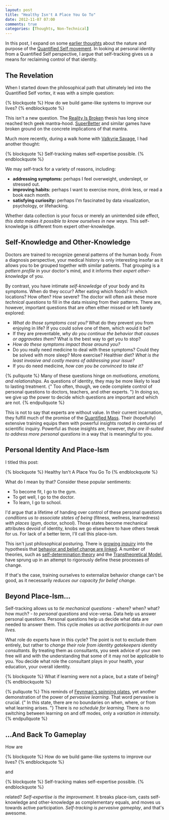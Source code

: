 ```yaml
---
layout: post
title: "Healthy Isn't A Place You Go To"
date: 2012-11-07 07:00
comments: true
categories: [Thoughts, Non-Technical]
---
```


In this post, I expand on some [earlier thoughts](/blog/2012/10/02/welcome-to-quantified-savagery/) about the
nature and purpose of the [Quantified Self movement](http://quantifiedself.com/).
In looking at personal identity from a Quantified Self perspective, I argue
that self-tracking gives us a means for reclaiming control of that identity.

<!-- more -->

## The Revelation

When I started down the philosophical path that ultimately led into the
Quantified Self vortex, it was with a simple question:

{% blockquote %}
How do we build game-like systems to improve our lives?
{% endblockquote %}

This isn't a new question. The [Reality Is Broken](http://realityisbroken.org/)
thesis has long since reached tech geek mantra-hood.
[SuperBetter](https://www.superbetter.com/) and similar games have broken ground on the
concrete implications of that mantra.

Much more recently, during a walk home with [Valkyrie Savage](http://www.eecs.berkeley.edu/~valkyrie/), I had
another thought:

{% blockquote %}
Self-tracking makes self-expertise possible.
{% endblockquote %}

We may self-track for a variety of reasons, including:

- **addressing symptoms:** perhaps I feel overweight, underslept, or stressed
  out.
- **improving habits:** perhaps I want to exercise more, drink less, or read
  a book each month.
- **satisfying curiosity:** perhaps I'm fascinated by data visualization,
  psychology, or lifehacking.

Whether data collection is your focus or merely an unintended side effect,
*this data makes it possible to know ourselves in new ways.* This
self-knowledge is different from expert other-knowledge.

## Self-Knowledge and Other-Knowledge

Doctors are trained to recognize general patterns of the human body.
From a diagnosis perspective, your medical history is only interesting
insofar as it allows you to be grouped together with similar patients.
That grouping is a *pattern profile* in your doctor's mind, and it informs their
*expert other-knowledge* of you.

By contrast, you have intimate *self-knowledge* of your body and its symptoms.
When do they occur? After eating which foods? In which locations?
How often? How severe? The doctor will often ask these more *technical
questions* to fill in the data missing from their patterns. There are,
however, important questions that are often either missed or left barely
explored:

- *What do those symptoms cost you?* What do they prevent you from enjoying in
  life? If you could solve one of them, which would it be?
- If they are preventable, *why do you continue the behavior that causes or
  aggravates them?* What is the best way to get you to stop?
- *How do these symptoms impact those around you?*
- Do you really need medicine to deal with these symptoms? Could they be solved
  with more sleep? More exercise? Healthier diet? *What is the least invasive
  and costly means of addressing your issue?*
- If you do need medicine, *how can you be convinced to take it?*

{% pullquote %}
Many of these questions hinge on *motivations, emotions, and relationships.*
As questions of identity, they may be more likely to lead to lasting
treatment. {" Too often, though, we cede complete control of personal
questions to doctors, teachers, and other experts. "} In doing so, we give up
the power to decide which questions are important and which are not.
{% endpullquote %}

This is not to say that experts are without value. In their current
incarnation, they fulfill much of the promise of the [Quantified Mass](/blog/2012/10/02/welcome-to-quantified-savagery/).
Their (hopefully) extensive training equips them with powerful insights
rooted in centuries of scientific inquiry.
Powerful as those insights are, however, *they are ill-suited to address 
more personal questions* in a way that is meaningful to you.

## Personal Identity And Place-Ism

I titled this post:

{% blockquote %}
Healthy Isn't A Place You Go To
{% endblockquote %}

What do I mean by that? Consider these popular sentiments:

- To become fit, I go to the gym.
- To get well, I go to the doctor.
- To learn, I go to school.

I'd argue that a lifetime of handing over control of these personal questions
*conditions us to associate states of being* (fitness, wellness, learnedness)
*with places* (gym, doctor, school). Those states become mechanical attributes
devoid of identity, knobs we go elsewhere to have others tweak for us. For
lack of a better term, I'll call this place-ism.

This isn't just philosophical posturing. There is [growing inquiry](https://www.google.com/search?q=behavior+change+and+identity)
into the hypothesis that [behavior and belief change are linked](http://wayoftheduck.com/belief-change).
A number of theories, such as
[self-determination theory](http://www.selfdeterminationtheory.org/theory) and the
[Transtheoretical Model](http://www.uri.edu/research/cprc/TTM/detailedoverview.htm),
have sprung up in an attempt to rigorously define these processes of change.

If that's the
case, training ourselves to externalize behavior change can't be good, as it
necessarily *reduces our capacity for belief change.*

## Beyond Place-Ism...

Self-tracking allows us to *tie mechanical questions* - where? when? what?
how much? - *to personal questions* and vice-versa. Data help us
answer personal questions. Personal questions help us decide what 
data are needed to answer them. This cycle *makes us active participants in
our own lives.*

What role do experts have in this cycle? The point is not to exclude them
entirely, but rather to *change their role from identity gatekeepers
identity consultants.* By treating them as consultants, you seek advice
of your own free will and with the understanding that some of it may not
be applicable to you. You decide what role the consultant plays in your
health, your education, your overall identity.

{% blockquote %}
What if learning were not a place, but a state of being?
{% endblockquote %}

{% pullquote %}
This reminds of
[Feynman's spinning plates](http://www.thinkjarcollective.com/2012/07/richard-feynman-spinning-plates-and-serious-play/),
yet another demonstration of the power of *pervasive learning.* That word
pervasive is crucial. {" In this state, there are no boundaries on when, where,
or from what learning arises. "} There is *no schedule for learning.* There is no
switching between learning on and off modes, only a *variation in intensity.*
{% endpullquote %}

## ...And Back To Gameplay

How are

{% blockquote %}
How do we build game-like systems to improve our lives?
{% endblockquote %}

and

{% blockquote %}
Self-tracking makes self-expertise possible.
{% endblockquote %}

related? *Self-expertise is the improvement.* It breaks place-ism, casts
self-knowledge and other-knowledge as complementary equals, and moves us
towards active participation. *Self-tracking is pervasive gameplay*, and
that's awesome.
